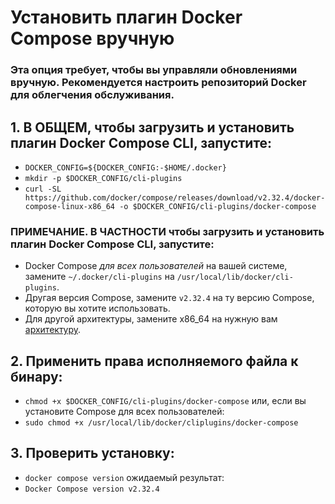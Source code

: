 # Установить плагин Docker Compose вручную

### Эта опция требует, чтобы вы управляли обновлениями вручную. Рекомендуется настроить репозиторий Docker для облегчения обслуживания.

## 1. В ОБЩЕМ, чтобы загрузить и установить плагин Docker Compose CLI, запустите:

* `DOCKER_CONFIG=${DOCKER_CONFIG:-$HOME/.docker}`
* `mkdir -p $DOCKER_CONFIG/cli-plugins`
* `curl -SL https://github.com/docker/compose/releases/download/v2.32.4/docker-compose-linux-x86_64 -o $DOCKER_CONFIG/cli-plugins/docker-compose`
### ПРИМЕЧАНИЕ. В ЧАСТНОСТИ чтобы загрузить и установить плагин Docker Compose CLI, запустите:
* Docker Compose *для всех пользователей* на вашей системе, замените 
    `~/.docker/cli-plugins` на `/usr/local/lib/docker/cli-plugins`.
* Другая версия Compose, замените `v2.32.4` на ту версию Compose, которую вы хотите использовать.
* Для другой архитектуры, замените x86_64 на нужную вам [архитектуру](https://github.com/docker/compose/releases).
## 2. Применить права исполняемого файла к бинару:
* `chmod +x $DOCKER_CONFIG/cli-plugins/docker-compose`
  или, если вы установите Compose для всех пользователей:
* `sudo chmod +x /usr/local/lib/docker/cliplugins/docker-compose`
## 3. Проверить установку:
* `docker compose version`
  ожидаемый результат:
* `Docker Compose version v2.32.4`


 
